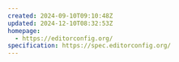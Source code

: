 ```yaml
---
created: 2024-09-10T09:10:48Z
updated: 2024-12-10T08:32:53Z
homepage:
  - https://editorconfig.org/
specification: https://spec.editorconfig.org/
---
```

